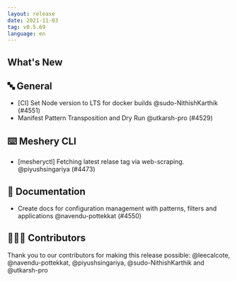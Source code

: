 ```yaml
---
layout: release
date: 2021-11-03
tag: v0.5.69
language: en
---
```


## What's New
## 🔤 General
- [CI] Set Node version to LTS for docker builds @sudo-NithishKarthik (#4551)
- Manifest Pattern Transposition and Dry Run @utkarsh-pro (#4529)

## ⌨️ Meshery CLI

- [mesheryctl] Fetching latest relase tag via web-scraping. @piyushsingariya (#4473)

## 📖 Documentation

- Create docs for configuration management with patterns, filters and applications @navendu-pottekkat (#4550)

## 👨🏽‍💻 Contributors

Thank you to our contributors for making this release possible:
@leecalcote, @navendu-pottekkat, @piyushsingariya, @sudo-NithishKarthik and @utkarsh-pro
